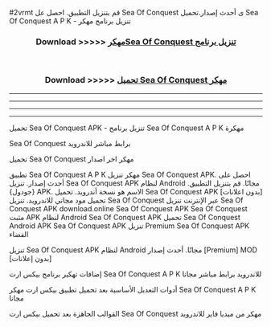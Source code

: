 #2vrmt قم بتنزيل التطبيق. احصل عل Sea Of Conquest  ى أحدث إصدار.تحميل Sea Of Conquest  A P K - تنزيل برنامج مهكر



<div align="center">
<h3>Download >>>>> <a href="https://ar-sites.web.app/?ar= Sea Of Conquest ">مهكرSea Of Conquest  تنزيل برنامج</a></h3><br>

<h3>Download >>>>> <a href="https://ar-sites.web.app/?ar= Sea Of Conquest ">تحميل Sea Of Conquest  مهكر</a></h3>
</div>


----------------------------------------------------------

----------------------------------------------------------

----------------------------------------------------------

----------------------------------------------------------


تحميل Sea Of Conquest  APK - تنزيل برنامج Sea Of Conquest  A P K مهكرة

Sea Of Conquest  برابط مباشر للاندرويد

تحميل Sea Of Conquest  مهكر اخر اصدار

تطبيق Sea Of Conquest  A P K مهكر
تنزيل Sea Of Conquest  APK. احصل على أحدث إصدار.
تنزيل Sea Of Conquest  APK لنظام Android مجانًا.
قم بتنزيل التطبيق. {جودول} APK. الاسم هو نسخة أندرويد.
تحميل Sea Of Conquest  APK [بدون اعلانات]
تحميل مود مجاني للاندرويد.
تنزيل Sea Of Conquest  عبر الإنترنت
تنزيل Sea Of Conquest  APK
download.online Sea Of Conquest  APK
Sea Of Conquest  مثبت APK لنظام Android
Sea Of Conquest  APK
تحميل Sea Of Conquest  Android APK
Sea Of Conquest  APK تنزيل Premium
Sea Of Conquest  APK الفضاء

تنزيل Sea Of Conquest  APK لنظام Android مجانًا. أحدث إصدار [Premium] MOD [بدون إعلانات]

إضافات تهكير برنامج بيكس ارت Sea Of Conquest  A P K للاندرويد برابط مباشر مجانا

أدوات التعديل الأساسية بعد تحميل تطبيق بيكس ارت مهكر Sea Of Conquest  A P K مجانا

القوالب الجاهزة بعد تحميل بيكس ارت Sea Of Conquest  مهكر من ميديا فاير للاندرويد



